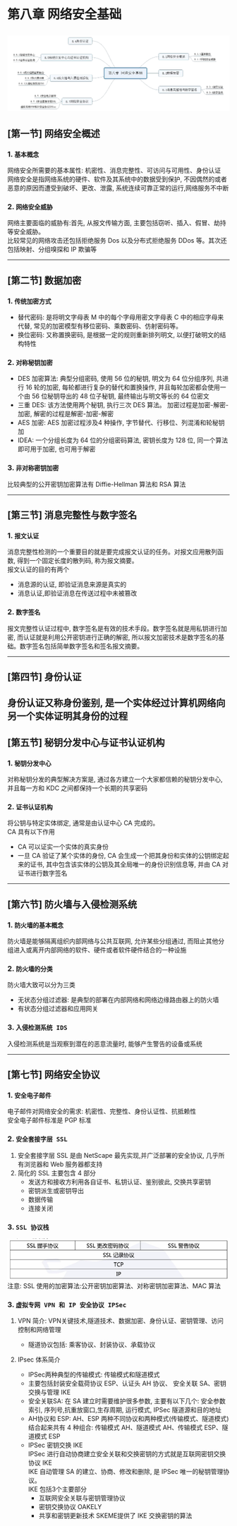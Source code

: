 # 第八章 网络安全基础
![](../doc/ch8.png)
---
## [第一节] 网络安全概述
### 1. `基本概念`
网络安全所需要的基本属性: 机密性、消息完整性、可访问与可用性、身份认证  
网络安全是指网络系统的硬件、软件及其系统中的数据受到保护, 不因偶然的或者恶意的原因而遭受到破坏、更改、泄露, 系统连续可靠正常的运行,网络服务不中断

### 2. `网络安全威胁`
网络主要面临的威胁有:首先, 从报文传输方面, 主要包括窃听、插入、假冒、劫持等安全威胁。  
比较常见的网络攻击还包括拒绝服务 Dos 以及分布式拒绝服务 DDos 等。其次还包括映射、分组嗅探和 IP 欺骗等

---
## [第二节] 数据加密
### 1. `传统加密方式`
- 替代密码: 是将明文字母表 M 中的每个字母用密文字母表 C 中的相应字母来代替, 常见的加密模型有移位密码、乘数密码、仿射密码等。
- 换位密码: 又称置换密码, 是根据一定的规则重新排列明文, 以便打破明文的结构特性

### 2. `对称秘钥加密`
- DES 加密算法: 典型分组密码, 使用 56 位的秘钥, 明文为 64 位分组序列, 共进行 16 轮的加密, 每轮都进行复杂的替代和置换操作, 并且每轮加密都会使用一个由 56 位秘钥导出的 48 位子秘钥, 最终输出与明文等长的 64 位密文
- 三重 DES: 该方法使用两个秘钥, 执行三次 DES 算法。 加密过程是加密-解密-加密, 解密的过程是解密-加密-解密
- AES 加密: AES 加密过程涉及4 种操作, 字节替代、行移位、列混淆和轮秘钥加
- IDEA: 一个分组长度为 64 位的分组密码算法, 密钥长度为 128 位, 同一个算法即可用于加密, 也可用于解密

### 3. `非对称密钥加密`
比较典型的公开密钥加密算法有 Diffie-Hellman 算法和 RSA 算法

---

## [第三节] 消息完整性与数字签名
### 1. `报文认证`
消息完整性检测的一个重要目的就是要完成报文认证的任务。对报文应用散列函数, 得到一个固定长度的散列码, 称为报文摘要。  
报文认证的目的有两个
- 消息源的认证, 即验证消息来源是真实的
- 消息认证,即验证消息在传送过程中未被篡改

### 2. `数字签名`
报文完整性认证过程中, 数字签名是有效的技术手段。数字签名就是用私钥进行加密, 而认证就是利用公开密钥进行正确的解密, 所以报文加密技术是数字签名的基础。数字签名包括简单数字签名和签名报文摘要。

---
## [第四节] 身份认证
身份认证又称身份鉴别, 是一个实体经过计算机网络向另一个实体证明其身份的过程
---
## [第五节] 秘钥分发中心与证书认证机构
### 1. `秘钥分发中心`
对称秘钥分发的典型解决方案是, 通过各方建立一个大家都信赖的秘钥分发中心, 并且每一方和 KDC 之间都保持一个长期的共享密码

### 2. `证书认证机构`
将公钥与特定实体绑定, 通常是由认证中心 CA 完成的。  
CA 具有以下作用
- CA 可以证实一个实体的真实身份
- 一旦 CA 验证了某个实体的身份, CA 会生成一个把其身份和实体的公钥绑定起来的证书, 其中包含该实体的公钥及其全局唯一的身份识别信息等, 并由 CA 对证书进行数字签名
---
## [第六节] 防火墙与入侵检测系统
### 1. `防火墙的基本概念`
防火墙是能够隔离组织内部网络与公共互联网, 允许某些分组通过, 而阻止其他分组进入或离开内部网络的软件、硬件或者软件硬件结合的一种设施

### 2. `防火墙的分类`
防火墙大致可以分为三类
- 无状态分组过滤器: 是典型的部署在内部网络和网络边缘路由器上的防火墙
- 有状态分组过滤器和应用网关

### 3. `入侵检测系统 IDS`
入侵检测系统是当观察到潜在的恶意流量时, 能够产生警告的设备或系统

---

## [第七节] 网络安全协议
### 1. `安全电子邮件`
电子邮件对网络安全的需求: 机密性、完整性、身份认证性、抗抵赖性  
安全电子邮件标准是 PGP 标准

### 2. `安全套接字层 SSL`
1. 安全套接字层 SSL 是由 NetScape 最先实现,并广泛部署的安全协议, 几乎所有浏览器和 Web 服务器都支持
2. 简化的 SSL 主要包含 4 部分
    - 发送方和接收方利用各自证书、私钥认证、鉴别彼此, 交换共享密钥
    - 密钥派生或密钥导出
    - 数据传输
    - 连接关闭

### 3. `SSL 协议栈`    
![](../doc/ch8-1.png)
注意: SSL 使用的加密算法:公开密钥加密算法、对称密钥加密算法、MAC 算法

### 3. `虚拟专网 VPN 和 IP 安全协议 IPSec`
1. VPN 简介: VPN关键技术,隧道技术、数据加密、身份认证、密钥管理、访问控制和网络管理
    - 隧道协议包括: 乘客协议、封装协议、承载协议

2. IPsec 体系简介
    - IPSec两种典型的传输模式: 传输模式和隧道模式
    - 主要包括封装安全载荷协议 ESP、认证头 AH 协议、 安全关联 SA、密钥交换与管理 IKE
    - 安全关联SA: 在 SA 建立时需要维护很多参数, 主要有以下几个: 安全参数索引, 序列号,抗重放窗口,生存周期, 运行模式, IPSec 隧道源和目的地址
    - AH协议和 ESP: AH、ESP 两种不同协议和两种模式(传输模式、隧道模式)结合起来共有 4 种组合: 传输模式 AH、隧道模式 AH、传输模式 ESP、隧道模式 ESP
    - IPSec 密钥交换 IKE  
    IPSec 进行自动协商建立安全关联和交换密钥的方式就是互联网密钥交换协议 IKE  
    IKE 自动管理 SA 的建立、协商、修改和删除, 是 IPSec 唯一的秘钥管理协议。  
    IKE 包括3个主要部分
        - 互联网安全关联与密钥管理协议
        - 密钥交换协议 OAKELY
        - 共享和密钥更新技术 SKEME提供了 IKE 交换密钥的算法